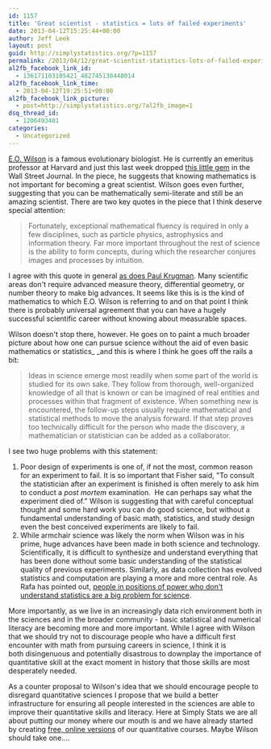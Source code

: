 ```yaml
---
id: 1157
title: 'Great scientist - statistics = lots of failed experiments'
date: 2013-04-12T15:25:44+00:00
author: Jeff Leek
layout: post
guid: http://simplystatistics.org/?p=1157
permalink: /2013/04/12/great-scientist-statistics-lots-of-failed-experiments/
al2fb_facebook_link_id:
  - 136171103105421_482745138448014
al2fb_facebook_link_time:
  - 2013-04-12T19:25:51+00:00
al2fb_facebook_link_picture:
  - post=http://simplystatistics.org/?al2fb_image=1
dsq_thread_id:
  - 1206493401
categories:
  - Uncategorized
---
```

[E.O. Wilson](http://en.wikipedia.org/wiki/E._O._Wilson) is a famous evolutionary biologist. He is currently an emeritus professor at Harvard and just this last week dropped [this little gem](http://online.wsj.com/article/SB10001424127887323611604578398943650327184.html) in the Wall Street Journal. In the piece, he suggests that knowing mathematics is not important for becoming a great scientist. Wilson goes even further, suggesting that you can be mathematically semi-literate and still be an amazing scientist. There are two key quotes in the piece that I think deserve special attention:

> Fortunately, exceptional mathematical fluency is required in only a few disciplines, such as particle physics, astrophysics and information theory. Far more important throughout the rest of science is the ability to form concepts, during which the researcher conjures images and processes by intuition.

I agree with this quote in general [as does Paul Krugman](http://krugman.blogs.nytimes.com/2013/04/09/doing-the-math/). Many scientific areas don't require advanced measure theory, differential geometry, or number theory to make big advances. It seems like this is is the kind of mathematics to which E.O. Wilson is referring to and on that point I think there is probably universal agreement that you can have a hugely successful scientific career without knowing about measurable spaces.

Wilson doesn't stop there, however. He goes on to paint a much broader picture about how one can pursue science without the aid of even basic mathematics or statistics_ _and this is where I think he goes off the rails a bit:

> Ideas in science emerge most readily when some part of the world is studied for its own sake. They follow from thorough, well-organized knowledge of all that is known or can be imagined of real entities and processes within that fragment of existence. When something new is encountered, the follow-up steps usually require mathematical and statistical methods to move the analysis forward. If that step proves too technically difficult for the person who made the discovery, a mathematician or statistician can be added as a collaborator.

I see two huge problems with this statement:

  1. Poor design of experiments is one of, if not the most, common reason for an experiment to fail. It is so important that Fisher said, "To consult the statistician after an experiment is finished is often merely to ask him to conduct a _post mortem_ examination.  He can perhaps say what the experiment died of." Wilson is suggesting that with careful conceptual thought and some hard work you can do good science, but without a fundamental understanding of basic math, statistics, and study design even the best conceived experiments are likely to fail.
  2. While armchair science was likely the norm when Wilson was in his prime, huge advances have been made in both science and technology. Scientifically, it is difficult to synthesize and understand everything that has been done without some basic understanding of the statistical quality of previous experiments. Similarly, as data collection has evolved statistics and computation are playing a more and more central role. As Rafa has pointed out, [people in positions of power who don't understand statistics are a big problem for science](http://simplystatistics.tumblr.com/post/21914291274/people-in-positions-of-power-that-dont-understand).

More importantly, as we live in an increasingly data rich environment both in the sciences and in the broader community - basic statistical and numerical literacy are becoming more and more important. While I agree with Wilson that we should try not to discourage people who have a difficult first encounter with math from pursuing careers in science, I think it is both disingenuous and potentially disastrous to downplay the importance of quantitative skill at the exact moment in history that those skills are most desperately needed.

As a counter proposal to Wilson's idea that we should encourage people to disregard quantitative sciences I propose that we build a better infrastructure for ensuring all people interested in the sciences are able to improve their quantitative skills and literacy. Here at Simply Stats we are all about putting our money where our mouth is and we have already started by creating [free, online versions](http://simplystatistics.org/courses/) of our quantitative courses. Maybe Wilson should take one....